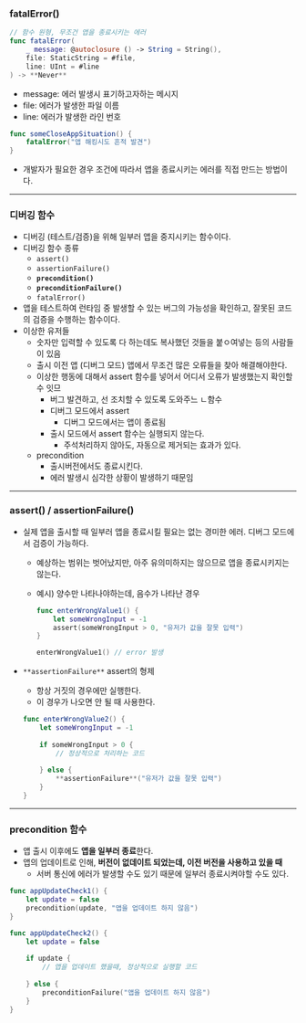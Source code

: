 ### fatalError()

```swift
// 함수 원형, 무조건 앱을 종료시키는 에러
func fatalError(
    _ message: @autoclosure () -> String = String(),
    file: StaticString = #file,
    line: UInt = #line
) -> **Never**
```

- message: 에러 발생시 표기하고자하는 메시지
- file: 에러가 발생한 파일 이름
- line: 에러가 발생한 라인 번호

```swift
func someCloseAppSituation() {
    fatalError("앱 해킹시도 흔적 발견")
}
```

- 개발자가 필요한 경우 조건에 따라서 앱을 종료시키는 에러를 직접 만드는 방법이다.

---

### 디버깅 함수

- 디버깅 (테스트/검증)을 위해 일부러 앱을 중지시키는 함수이다.
- 디버깅 함수 종류
    - `assert()`
    - `assertionFailure()`
    - **`precondition()`**
    - **`preconditionFailure()`**
    - `fatalError()`
- 앱을 테스트하여 런타임 중 발생할 수 있는 버그의 가능성을 확인하고, 잘못된 코드의 검증을 수행하는 함수이다.
- 이상한 유저들
    - 숫자만 입력할 수 있도록 다 하는데도 복사했던 것들을 붙ㅇ여넣는 등의 사람들이 있음
    - 출시 이전 앱 (디버그 모드) 앱에서 무조건 많은 오류들을 찾아 해결해야한다.
    - 이상한 행동에 대해서 assert 함수를 넣어서 어디서 오류가 발생했는지 확인할 수 잇므
        - 버그 발견하고, 선 조치할 수 있도록 도와주느 ㄴ함수
        - 디버그 모드에서 assert
            - 디버그 모드에서는 앱이 종료됨
        - 출시 모드에서 assert 함수는 실행되지 않는다.
            - 주석처리하지 않아도, 자동으로 제거되는 효과가 있다.
    - precondition
        - 출시버전에서도 종료시킨다.
        - 에러 발생시 심각한 상황이 발생하기 때문임

---

### assert() / assertionFailure()

- 실제 앱을 출시할 때 일부러 앱을 종료시킬 필요는 없는 경미한 에러. 디버그 모드에서 검증이 가능하다.
    - 예상하는 범위는 벗어났지만, 아주 유의미하지는 않으므로 앱을 종료시키지는 않는다.
    - 예시) 양수만 나타나야하는데, 음수가 나타난 경우
        
        ```swift
        func enterWrongValue1() {
            let someWrongInput = -1
            assert(someWrongInput > 0, "유저가 값을 잘못 입력")
        }
        
        enterWrongValue1() // error 발생
        ```
        
- `**assertionFailure**` assert의 형제
    - 항상 거짓의 경우에만 실행한다.
    - 이 경우가 나오면 안 될 때 사용한다.
    
    ```swift
    func enterWrongValue2() {
        let someWrongInput = -1
        
        if someWrongInput > 0 {
            // 정상적으로 처리하는 코드
            
        } else {
            **assertionFailure**("유저가 값을 잘못 입력")
        }
    }
    ```
    

---

### precondition 함수

- 앱 출시 이후에도 **앱을 일부러 종료**한다.
- 앱의 업데이트로 인해, **버전이 없데이트 되었는데, 이전 버전을 사용하고 있을 때**
    - 서버 통신에 에러가 발생할 수도 있기 때문에 일부러 종료시켜야할 수도 있다.

```swift
func appUpdateCheck1() {
    let update = false
    precondition(update, "앱을 업데이트 하지 않음")
}
```

```swift
func appUpdateCheck2() {
    let update = false
    
    if update {
        // 앱을 업데이트 했을때, 정상적으로 실행할 코드
        
    } else {
        preconditionFailure("앱을 업데이트 하지 않음")
    }
}
```

